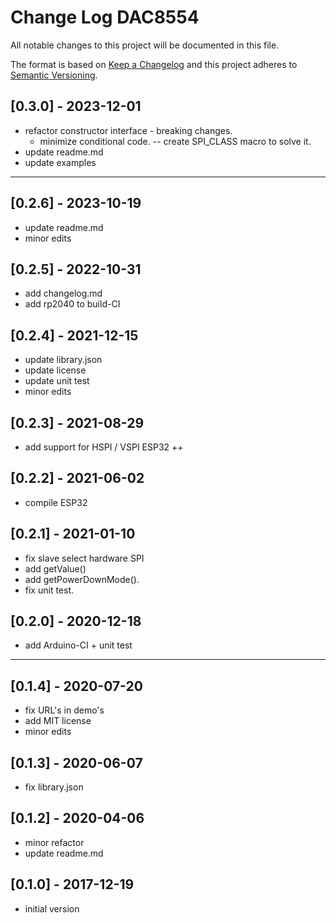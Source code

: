 # Change Log DAC8554

All notable changes to this project will be documented in this file.

The format is based on [Keep a Changelog](http://keepachangelog.com/)
and this project adheres to [Semantic Versioning](http://semver.org/).


## [0.3.0] - 2023-12-01
- refactor constructor interface - breaking changes.
  - minimize conditional code. -- create SPI_CLASS macro to solve it.
- update readme.md
- update examples

----

## [0.2.6] - 2023-10-19
- update readme.md
- minor edits

## [0.2.5] - 2022-10-31
- add changelog.md
- add rp2040 to build-CI

## [0.2.4] - 2021-12-15
- update library.json
- update license
- update unit test
- minor edits

## [0.2.3] - 2021-08-29
- add support for HSPI / VSPI ESP32 ++

## [0.2.2] - 2021-06-02
- compile ESP32

## [0.2.1] - 2021-01-10
- fix slave select hardware SPI
- add getValue()
- add getPowerDownMode().
- fix unit test.

## [0.2.0] - 2020-12-18
- add Arduino-CI + unit test

----

## [0.1.4] - 2020-07-20
- fix URL's in demo's
- add MIT license
- minor edits

## [0.1.3] - 2020-06-07
- fix library.json

## [0.1.2] - 2020-04-06
- minor refactor
- update readme.md

## [0.1.0] - 2017-12-19
- initial version

